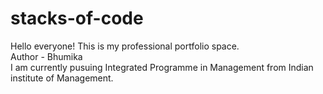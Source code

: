 # stacks-of-code
Hello everyone! This is my professional portfolio space.
<br>
Author - Bhumika
<br>
I am currently pusuing Integrated Programme in Management from Indian institute of Management.

<script>
    
</script>